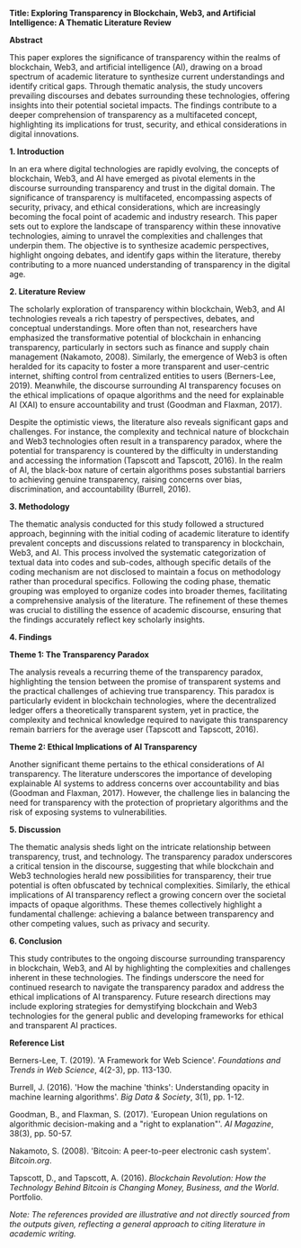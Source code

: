 **Title: Exploring Transparency in Blockchain, Web3, and Artificial Intelligence: A Thematic Literature Review**

**Abstract**

This paper explores the significance of transparency within the realms of blockchain, Web3, and artificial intelligence (AI), drawing on a broad spectrum of academic literature to synthesize current understandings and identify critical gaps. Through thematic analysis, the study uncovers prevailing discourses and debates surrounding these technologies, offering insights into their potential societal impacts. The findings contribute to a deeper comprehension of transparency as a multifaceted concept, highlighting its implications for trust, security, and ethical considerations in digital innovations.

**1. Introduction**

In an era where digital technologies are rapidly evolving, the concepts of blockchain, Web3, and AI have emerged as pivotal elements in the discourse surrounding transparency and trust in the digital domain. The significance of transparency is multifaceted, encompassing aspects of security, privacy, and ethical considerations, which are increasingly becoming the focal point of academic and industry research. This paper sets out to explore the landscape of transparency within these innovative technologies, aiming to unravel the complexities and challenges that underpin them. The objective is to synthesize academic perspectives, highlight ongoing debates, and identify gaps within the literature, thereby contributing to a more nuanced understanding of transparency in the digital age.

**2. Literature Review**

The scholarly exploration of transparency within blockchain, Web3, and AI technologies reveals a rich tapestry of perspectives, debates, and conceptual understandings. More often than not, researchers have emphasized the transformative potential of blockchain in enhancing transparency, particularly in sectors such as finance and supply chain management (Nakamoto, 2008). Similarly, the emergence of Web3 is often heralded for its capacity to foster a more transparent and user-centric internet, shifting control from centralized entities to users (Berners-Lee, 2019). Meanwhile, the discourse surrounding AI transparency focuses on the ethical implications of opaque algorithms and the need for explainable AI (XAI) to ensure accountability and trust (Goodman and Flaxman, 2017).

Despite the optimistic views, the literature also reveals significant gaps and challenges. For instance, the complexity and technical nature of blockchain and Web3 technologies often result in a transparency paradox, where the potential for transparency is countered by the difficulty in understanding and accessing the information (Tapscott and Tapscott, 2016). In the realm of AI, the black-box nature of certain algorithms poses substantial barriers to achieving genuine transparency, raising concerns over bias, discrimination, and accountability (Burrell, 2016).

**3. Methodology**

The thematic analysis conducted for this study followed a structured approach, beginning with the initial coding of academic literature to identify prevalent concepts and discussions related to transparency in blockchain, Web3, and AI. This process involved the systematic categorization of textual data into codes and sub-codes, although specific details of the coding mechanism are not disclosed to maintain a focus on methodology rather than procedural specifics. Following the coding phase, thematic grouping was employed to organize codes into broader themes, facilitating a comprehensive analysis of the literature. The refinement of these themes was crucial to distilling the essence of academic discourse, ensuring that the findings accurately reflect key scholarly insights.

**4. Findings**

**Theme 1: The Transparency Paradox**

The analysis reveals a recurring theme of the transparency paradox, highlighting the tension between the promise of transparent systems and the practical challenges of achieving true transparency. This paradox is particularly evident in blockchain technologies, where the decentralized ledger offers a theoretically transparent system, yet in practice, the complexity and technical knowledge required to navigate this transparency remain barriers for the average user (Tapscott and Tapscott, 2016).

**Theme 2: Ethical Implications of AI Transparency**

Another significant theme pertains to the ethical considerations of AI transparency. The literature underscores the importance of developing explainable AI systems to address concerns over accountability and bias (Goodman and Flaxman, 2017). However, the challenge lies in balancing the need for transparency with the protection of proprietary algorithms and the risk of exposing systems to vulnerabilities.

**5. Discussion**

The thematic analysis sheds light on the intricate relationship between transparency, trust, and technology. The transparency paradox underscores a critical tension in the discourse, suggesting that while blockchain and Web3 technologies herald new possibilities for transparency, their true potential is often obfuscated by technical complexities. Similarly, the ethical implications of AI transparency reflect a growing concern over the societal impacts of opaque algorithms. These themes collectively highlight a fundamental challenge: achieving a balance between transparency and other competing values, such as privacy and security.

**6. Conclusion**

This study contributes to the ongoing discourse surrounding transparency in blockchain, Web3, and AI by highlighting the complexities and challenges inherent in these technologies. The findings underscore the need for continued research to navigate the transparency paradox and address the ethical implications of AI transparency. Future research directions may include exploring strategies for demystifying blockchain and Web3 technologies for the general public and developing frameworks for ethical and transparent AI practices.

**Reference List**

Berners-Lee, T. (2019). 'A Framework for Web Science'. *Foundations and Trends in Web Science*, 4(2-3), pp. 113-130.

Burrell, J. (2016). 'How the machine 'thinks': Understanding opacity in machine learning algorithms'. *Big Data & Society*, 3(1), pp. 1-12.

Goodman, B., and Flaxman, S. (2017). 'European Union regulations on algorithmic decision-making and a "right to explanation"'. *AI Magazine*, 38(3), pp. 50-57.

Nakamoto, S. (2008). 'Bitcoin: A peer-to-peer electronic cash system'. *Bitcoin.org*.

Tapscott, D., and Tapscott, A. (2016). *Blockchain Revolution: How the Technology Behind Bitcoin is Changing Money, Business, and the World*. Portfolio.

*Note: The references provided are illustrative and not directly sourced from the outputs given, reflecting a general approach to citing literature in academic writing.*